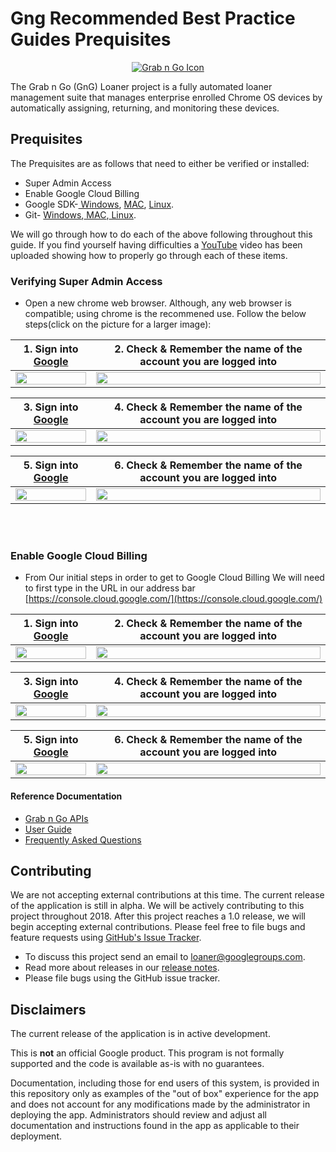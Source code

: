 <!-- mdformat off(GitHub header) -->
Gng Recommended Best Practice Guides Prequisites
======
<!-- mdformat on -->

<p align="center">
  <a href="#grabngo--">
    <img src="https://storage.googleapis.com/gngloaners/gnglogo.png" alt="Grab n Go Icon" />
  </a>
</p>

The Grab n Go (GnG) Loaner project is a fully automated loaner management suite
that manages enterprise enrolled Chrome OS devices by automatically assigning,
returning, and monitoring these devices.


## Prequisites

The Prequisites are as follows that need to either be verified or installed:
*	Super Admin Access
*	Enable Google Cloud Billing
*	Google SDK-[ Windows](https://dl.google.com/dl/cloudsdk/channels/rapid/GoogleCloudSDKInstaller.exe), [MAC](https://cloud.google.com/sdk/docs/downloads-interactive#mac), [Linux](https://cloud.google.com/sdk/docs/downloads-interactive#linux).
*	Git- [ Windows](https://git-scm.com/download/win),[ MAC](https://git-scm.com/download/mac),[ Linux](https://git-scm.com/download/linux).

We will go through how to do each of the above following throughout this guide. If you find yourself having difficulties a
[YouTube](google.com) video has been uploaded showing how to properly go through each of these items. 


### Verifying Super Admin Access
*	Open a new chrome web browser. Although, any web browser is compatible; using chrome is the recommened use. 
Follow the below steps(click on the picture for a larger image):


**1.**	Sign into [Google](https://Google.com)         |**2.**  Check & Remember the name of the account you are logged into
:-------------------------:|:-------------------------:
<a href="https://00e9e64bac197543377bfb79f877325e53a7006ec283f561c0-apidata.googleusercontent.com/download/storage/v1/b/grabngo/o/GnG%2FUser%20Verification%2FJPG%2Fpic1.jpg?qk=AD5uMEt86Wi7c11HvqdQS8gc6Ezl1LR6mvpXhVHqzK6O5fDBzT76XXTpQSy_L_UKwt_uyM8tgcCEoGq8UL5AKKNbYFLQslAFyWTC7pCibESniJN9hJwdgWnQ0Ff-f7zcrghDH0JGbASBKIsU2RwtSIzRnpQua0u3iLdXl7X6glXxnd2G8FdSdZUK2gthb6kfpwgrMtBF39KdoyggFRpGtJyFVdaHDWnr5mPaKP9TBj8MHUz-ZWGGdkrXW_78ACD9WXhhUq9YgPAmMpChWmek_IX3bGB0wh6z7rGBTXUYnbmjhcyF3lijbBFNgRfk4RsuOqTIp-fWF9YD2a9zVPEm1Ds3-RVlFtIaIA1TzWojlk8P0UxS8HP-4MAeiZd7McgT8aocpCCmTkQ-U-HtmEUMmgzdZ541WM0T3FoFJNkZWhi5T7CXKOw-o6AFsODbW35Z2nMuKxYQ-4czd7cf--KzcTajSmBLvHxYKx20apffMXHBCDzMOsZTxIhWg1iG312XWkleXQr0HTZNNoXsZanP92VBKXWdCjWtqL62lu2HStK1YlFANuwWruyCpVSDuaQkEVYoY1NKg34Dh8FWiGmyKf94RmC2JB2ywUALkpKeB7M3epbcQHhLPxJpUULVqSqSNix3dUyOGmjrzB0RCZPMaQiekkeLjmQ_AZwHtduQlW9uXLY-jJIdSOglAKzpq_YqJ1m4E7EDexSJ7QwKFDgHfC1Al1gjPGvxzraFHrvhF1Zc3C05WEDotECFo_nnzc5I-hp5gboOYOKRHzPSDllf6JPCEFOt-Ib5oFSP70klymK--9b7_--SAbI"><img src="https://00e9e64bac61960639ba5193593a5644c4880d15da36807ef7-apidata.googleusercontent.com/download/storage/v1/b/grabngo/o/GnG%2FUser%20Verification%2FJPG%2Fpic1-50%25.jpg?qk=AD5uMEs-jrlwFehrddhHxHxwrg4JCAaRovwekvNIO5CgR5XLMHLeqjuYEf9MR_hl4mhw5n-nEOJsonowkRnLzoUAh9EXKpFmyCoE83yFfYnlAqETsn-CyPRFAjoiPXV0YGOml79SJec5dTp_SkzHk3a-u92HiEBxib79mt6sUnNS5mTcSAmpzpVmc7p_ZKTJsChqY_7wF2e82GXn4U7rzFWHcKbBGY_PoVcm9zVLWKEX1a2x6T2yoaPcn5Lqkor8DxwMhoY7bkn2K5pd0CMORwjQWJZMKNUayaTBK_J0zf6wM3cd2sTwfw_NwEwsqylHEVnnVbeJ1A7KfG0CFxP6tPWW5sKPKfFXYasSzfJEpJ15NJOmVo8DdgRhBePLhfde0RbyUcOsxuY0wv5997D_b0bAwfTNszipTrF0VeVt79umHvKFajqQqy-cShs9CjCnMQYLLIBsA1QXnuw2ei6Oy64yZYj0Fwx8NGt8blbgrvZsswB3IDW606hxkW15vTg6tRsm6dDrPXO7FiEM6ufUiPLuhrvNNCZvn_56aN49Gbts3Aafw3XRhdYFHSmFhRGeUqEw-11-Sb8pm5V9RfxWsr_-RDx7KTWfzbQmFkuSEJHiidiym22Xzh6htmW9Wu9-R4MLhFweqOIc2uTZfYbUiE68Ztq08eJ7H6oYR-cRHLIl_z8KC9hQ296iWUP-oWxuImJWcDszahs2i8F_0MwNrNFJxWfAmnaV2sGzi7foR0ACuQKe2UsUGVuN9XIC_7QBLjka_DnWmplzIQ2w-BxDzWpbcWri_zL0BD5pEXBzAyXEeZ38AZAtSPs" style="width:100%"/></a> |  <a href="https://00e9e64bac1dd65cbc52ced6cf2ed173638768b270b762745a-apidata.googleusercontent.com/download/storage/v1/b/grabngo/o/GnG%2FUser%20Verification%2FJPG%2Fpic2.jpg?qk=AD5uMEsQPqeEkUA4V01VIpcpUwbncyKW821eRuSUfnPZwp5PjfPTb2GHXy7hrTqc30gZU-4CEoq-aPLH4tCNxBfpl6u9AngajOWe-c9dIC09aaPFRbvjHyICBkPChZQ3K7afUVenaUbDLHDefErgTHTGVzBNCg3DYegnugMSvZqjxyRzNEvJ6pe91QaPUEcw-EqFvo2byBWyLJjIxrvrg8K0mWrLt8mn6xkz-5ZedmoYhLYV0OaafL-qeYBX3Lr8pfjHGTp_MGDePPb8VzDbCwTlMig8qRZpuksmXITdJ2iaOgXJPll58u00Q_gH7WVhRiFVGxnkidhA2JVhjS7LO5jitUlM7bMdMwCMHTSeAeU1iks6eBjzXjDu9XXt8DuPLAkLDep-qCZHgDa4Ykq7EkIienIIi5oRA6FiwKVJbinGFLa_dNBZelmvqsShXoOJV59QrSFW7nHGpqlAejAWkOkpdrwJeE24ymJywuC_Yb0ykPpKqCLxFNrJIvhX5sJAuY-T0VS-TOt3F7fcQLF6TAYioMGV4XKBMkxb0HaeAFVLJK1NEs5cNWUueQkRuf75kttr0DW68ut2JApOwa1J-UlWNzcDv8QAEhamDcUSDH3y17VBztjk1Nob4WVdI2qjEyRhXFQe6SCDBrqL4XQhQqDeblogwwuzU7wj-pBiBJXEb2_a3Alg_mqa9u1Pe4-q0vKa_Xa6KTSlgJJUvIQFB5B9vTqMDF4YHBcSY_TSDJLavQYyHZu6Wic_sxrBcPcmxyJpkqPDvoWUaklsk43JSE9p8Hmi4Tnb0M3bC97G95J-GSEsG3C3qsQ"><img src="https://00e9e64bace8083451f47d3a4262f82eafb6f616100a553bdd-apidata.googleusercontent.com/download/storage/v1/b/grabngo/o/GnG%2FUser%20Verification%2FJPG%2Fpic2-50%25.jpg?qk=AD5uMEsimXulGeqnEFwk18kLZRjTTmknDll2JCYQcM3yy0K0ucMeTwGyPgxfLFw-UXHz0zhMsQfpZ9BtXbjVXwPIMj1nqT8AC1xsshrCP5JjUEQaSqnipZWV8sDsWONuvKEj10wfo-1A7hGDo_l8tJMCwY-HVR48eybjSrxmZrqoe9crHiSLFMBsNaqUiEkQvSwEk5FgjNRb6Rz_x3pIex_1MeuUlU94EOxiaEpHX-BwFa4-Y3tndqf4Hk_ggUtEo0g5_35ghCa133g1eLfztNXk48udGZi_QW1kKqjE0DGfewMpqGdzcQKjJyM8Kf3sXiu5Oo3x1ni8Rdkfq4pyROXg4sd9Id4LVYTQJnzCKzsr4b-LL71pA2kJnkKAOoGva9TGkLmTwGIKrtOm6v_ipyGppEqPicXRf6eKHloK7xJsNv3SY8MczUxAYxhX7TDL0md6g3wu-QcnGDRvpf3kZsJiJ76ecLaxtT5eFBO0lCody7wYtM8ARu-_fLgu-0zFpkQ8Eq4vri4490x9qZXZIHPDHzyiBPH_ko6ZagLm8ITwDnhnK9PuXPEY3TaED-TYuqBwoaZolrl0GVmCSW1jUxvt_kV6R2YLxn89LwQ5c1O-NdUQ2XmuSrXUPCnMysHrXuh7q-QLIsNNXqxyQNmaRPmooHZNy-KTQ25YqYjAKDwLiOKD1RTLIfIGvjZeQ1QtXU93gwVLG82pTdWvYDsjtEs28txa5EhAz0Ghai79L1LfX-YBOsdob4hiRtqfrlF-KIyrAdnFzN9lTwyq1Zu4S3nZEA9hu2ghZE1JLypoWdmyX7NMcOPsNqA" style="width:100%"/></a>

 
**3.**	Sign into [Google](https://Google.com)         |**4.**  Check & Remember the name of the account you are logged into
:-------------------------:|:-------------------------:
<a href="{hi1}"><img src="{is1}" style="width:100%"/></a> |  <a href="{hi2}"><img src="{is2}" style="width:100%"/></a>


**5.**	Sign into [Google](https://Google.com)         |**6.**  Check & Remember the name of the account you are logged into
:-------------------------:|:-------------------------:
<a href="{hi1}"><img src="{is1}" style="width:100%"/></a> |  <a href="{hi2}"><img src="{is2}" style="width:100%"/></a>

<br></br>
### Enable Google Cloud Billing
*	From Our initial steps in order to get to Google Cloud Billing We will need to first type in the URL in our address bar
[https://console.cloud.google.com/](https://console.cloud.google.com/)


**1.**	Sign into [Google](https://Google.com)         |**2.**  Check & Remember the name of the account you are logged into
:-------------------------:|:-------------------------:
<a href="https://00e9e64bace960aed989e2b4f68dcc0a779556b9fbe6871965-apidata.googleusercontent.com/download/storage/v1/b/grabngo/o/GnG%2FUser%20Verification%2Fpic1.png?qk=AD5uMEtQXnSGWU_1ES_wUFq3dSFzk1vHJKot7opAwbkWeTY5-1BVnWgWjKQNbxfsFvX8YZH8dnXK7rltqcTp_puzaUCC43eTuTlr72IDDO2A--eXqd9sRcm3cghf5neuqcIPagMGprdQw8FVf4iYMwmzmvomadqKu1jr1esfHLj2aIXZapEJMVJvErfarbhhXj2LJi4ZN6PJcTjIURBXCKvYAx0-syzL6Ja-fP_yv6i7jUWEFbryJst_OozoaVmaZJhpu5x3AJJEJ7cVPJ546a70_9eXAbEmR4cIi85Qdoj8Bj3Zl8_1Nir7hUvRgUCbYWtWxz7yfOuo9xzS7mbfy51dwwaF2KaYkN9aeJ3zKe0QvCSzAFs_M9HmLgKIDfvb6ZDcSjwY10dJYV-4TdkX1bCawMv_2K3Kf7Y8F0jE3u4n6irrI9eE_j1SHAWidpqgb3X21JN-o_bZWyMQ8jj2WsfoGumkVza5V3MxRG6UJaq9hhBbYEFaJuPt1CSFCnpoKOt4NIuqG2p1tkIqw4lO-Ro9fBRo3Yv20-At0SQP3r6kJCXdLEO_Kmgt3zPO3M5elbtF-KNxdC2uIZdvxysm9oAcoOBqoFFvIaULh4weRZFny5imWLsNcXiKq5q37Q-kNw3yB2sen1fyDfHSsLYgUBEhkHgMtze4z6ViqYfCrwJkZ3uRrCg3C504jPz37W8U1YqUv0g434VZUS2mc5LS_vt_KmT_LtaHvx8qD5YOEY6jfusUhCUn7qQtQUvjvfUIfWJVYx9Oaz9wqJZwrG6mt1Cp3CaVel00U3mHoaXtgwXpP-dLfAiZCkk"><img src="https://00e9e64bac61960639ba5193593a5644c4880d15da36807ef7-apidata.googleusercontent.com/download/storage/v1/b/grabngo/o/GnG%2FUser%20Verification%2FJPG%2Fpic1-50%25.jpg?qk=AD5uMEs-jrlwFehrddhHxHxwrg4JCAaRovwekvNIO5CgR5XLMHLeqjuYEf9MR_hl4mhw5n-nEOJsonowkRnLzoUAh9EXKpFmyCoE83yFfYnlAqETsn-CyPRFAjoiPXV0YGOml79SJec5dTp_SkzHk3a-u92HiEBxib79mt6sUnNS5mTcSAmpzpVmc7p_ZKTJsChqY_7wF2e82GXn4U7rzFWHcKbBGY_PoVcm9zVLWKEX1a2x6T2yoaPcn5Lqkor8DxwMhoY7bkn2K5pd0CMORwjQWJZMKNUayaTBK_J0zf6wM3cd2sTwfw_NwEwsqylHEVnnVbeJ1A7KfG0CFxP6tPWW5sKPKfFXYasSzfJEpJ15NJOmVo8DdgRhBePLhfde0RbyUcOsxuY0wv5997D_b0bAwfTNszipTrF0VeVt79umHvKFajqQqy-cShs9CjCnMQYLLIBsA1QXnuw2ei6Oy64yZYj0Fwx8NGt8blbgrvZsswB3IDW606hxkW15vTg6tRsm6dDrPXO7FiEM6ufUiPLuhrvNNCZvn_56aN49Gbts3Aafw3XRhdYFHSmFhRGeUqEw-11-Sb8pm5V9RfxWsr_-RDx7KTWfzbQmFkuSEJHiidiym22Xzh6htmW9Wu9-R4MLhFweqOIc2uTZfYbUiE68Ztq08eJ7H6oYR-cRHLIl_z8KC9hQ296iWUP-oWxuImJWcDszahs2i8F_0MwNrNFJxWfAmnaV2sGzi7foR0ACuQKe2UsUGVuN9XIC_7QBLjka_DnWmplzIQ2w-BxDzWpbcWri_zL0BD5pEXBzAyXEeZ38AZAtSPs" style="width:100%"/></a> |  <a href="https://00e9e64bac1dd65cbc52ced6cf2ed173638768b270b762745a-apidata.googleusercontent.com/download/storage/v1/b/grabngo/o/GnG%2FUser%20Verification%2FJPG%2Fpic2.jpg?qk=AD5uMEsQPqeEkUA4V01VIpcpUwbncyKW821eRuSUfnPZwp5PjfPTb2GHXy7hrTqc30gZU-4CEoq-aPLH4tCNxBfpl6u9AngajOWe-c9dIC09aaPFRbvjHyICBkPChZQ3K7afUVenaUbDLHDefErgTHTGVzBNCg3DYegnugMSvZqjxyRzNEvJ6pe91QaPUEcw-EqFvo2byBWyLJjIxrvrg8K0mWrLt8mn6xkz-5ZedmoYhLYV0OaafL-qeYBX3Lr8pfjHGTp_MGDePPb8VzDbCwTlMig8qRZpuksmXITdJ2iaOgXJPll58u00Q_gH7WVhRiFVGxnkidhA2JVhjS7LO5jitUlM7bMdMwCMHTSeAeU1iks6eBjzXjDu9XXt8DuPLAkLDep-qCZHgDa4Ykq7EkIienIIi5oRA6FiwKVJbinGFLa_dNBZelmvqsShXoOJV59QrSFW7nHGpqlAejAWkOkpdrwJeE24ymJywuC_Yb0ykPpKqCLxFNrJIvhX5sJAuY-T0VS-TOt3F7fcQLF6TAYioMGV4XKBMkxb0HaeAFVLJK1NEs5cNWUueQkRuf75kttr0DW68ut2JApOwa1J-UlWNzcDv8QAEhamDcUSDH3y17VBztjk1Nob4WVdI2qjEyRhXFQe6SCDBrqL4XQhQqDeblogwwuzU7wj-pBiBJXEb2_a3Alg_mqa9u1Pe4-q0vKa_Xa6KTSlgJJUvIQFB5B9vTqMDF4YHBcSY_TSDJLavQYyHZu6Wic_sxrBcPcmxyJpkqPDvoWUaklsk43JSE9p8Hmi4Tnb0M3bC97G95J-GSEsG3C3qsQ"><img src="https://00e9e64bace8083451f47d3a4262f82eafb6f616100a553bdd-apidata.googleusercontent.com/download/storage/v1/b/grabngo/o/GnG%2FUser%20Verification%2FJPG%2Fpic2-50%25.jpg?qk=AD5uMEsimXulGeqnEFwk18kLZRjTTmknDll2JCYQcM3yy0K0ucMeTwGyPgxfLFw-UXHz0zhMsQfpZ9BtXbjVXwPIMj1nqT8AC1xsshrCP5JjUEQaSqnipZWV8sDsWONuvKEj10wfo-1A7hGDo_l8tJMCwY-HVR48eybjSrxmZrqoe9crHiSLFMBsNaqUiEkQvSwEk5FgjNRb6Rz_x3pIex_1MeuUlU94EOxiaEpHX-BwFa4-Y3tndqf4Hk_ggUtEo0g5_35ghCa133g1eLfztNXk48udGZi_QW1kKqjE0DGfewMpqGdzcQKjJyM8Kf3sXiu5Oo3x1ni8Rdkfq4pyROXg4sd9Id4LVYTQJnzCKzsr4b-LL71pA2kJnkKAOoGva9TGkLmTwGIKrtOm6v_ipyGppEqPicXRf6eKHloK7xJsNv3SY8MczUxAYxhX7TDL0md6g3wu-QcnGDRvpf3kZsJiJ76ecLaxtT5eFBO0lCody7wYtM8ARu-_fLgu-0zFpkQ8Eq4vri4490x9qZXZIHPDHzyiBPH_ko6ZagLm8ITwDnhnK9PuXPEY3TaED-TYuqBwoaZolrl0GVmCSW1jUxvt_kV6R2YLxn89LwQ5c1O-NdUQ2XmuSrXUPCnMysHrXuh7q-QLIsNNXqxyQNmaRPmooHZNy-KTQ25YqYjAKDwLiOKD1RTLIfIGvjZeQ1QtXU93gwVLG82pTdWvYDsjtEs28txa5EhAz0Ghai79L1LfX-YBOsdob4hiRtqfrlF-KIyrAdnFzN9lTwyq1Zu4S3nZEA9hu2ghZE1JLypoWdmyX7NMcOPsNqA" style="width:100%"/></a>

 
**3.**	Sign into [Google](https://Google.com)         |**4.**  Check & Remember the name of the account you are logged into
:-------------------------:|:-------------------------:
<a href="{hi1}"><img src="{is1}" style="width:100%"/></a> |  <a href="{hi2}"><img src="{is2}" style="width:100%"/></a>


**5.**	Sign into [Google](https://Google.com)         |**6.**  Check & Remember the name of the account you are logged into
:-------------------------:|:-------------------------:
<a href="{hi1}"><img src="{is1}" style="width:100%"/></a> |  <a href="{hi2}"><img src="{is2}" style="width:100%"/></a>
 
#### Reference Documentation

-   [Grab n Go APIs](docs/gng_apis.md)
-   [User Guide](docs/user_guide.md)
-   [Frequently Asked
    Questions](docs/faq.md)

## Contributing

We are not accepting external contributions at this time. The current release of
the application is still in alpha. We will be actively contributing to this
project throughout 2018. After this project reaches a 1.0 release, we will begin
accepting external contributions. Please feel free to file bugs and feature
requests using [GitHub's Issue
Tracker](https://github.com/google/loaner/issues).

* To discuss this project send an email to loaner@googlegroups.com.
* Read more about releases in our [release notes](docs/release_notes.md).
* Please file bugs using the GitHub issue tracker.


## Disclaimers

The current release of the application is in active development.

This is **not** an official Google product. This program is not formally
supported and the code is available as-is with no guarantees.

Documentation, including those for end users of this system, is provided in this
repository only as examples of the "out of box" experience for the app and does
not account for any modifications made by the administrator in deploying the
app. Administrators should review and adjust all documentation and instructions
found in the app as applicable to their deployment.
